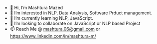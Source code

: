 - 👋 Hi, I’m Mashtura Mazed
- 👀 I’m interested in NLP, Data Analysis, Software Prduct management.
- 🌱 I’m currently learning NLP, JavaScript.
- 💞️ I’m looking to collaborate on JavaScript or NLP based Project
- 📫 Reach Me @ mashtura.06@gmail.com or https://www.linkedin.com/in/mashtura-m/


